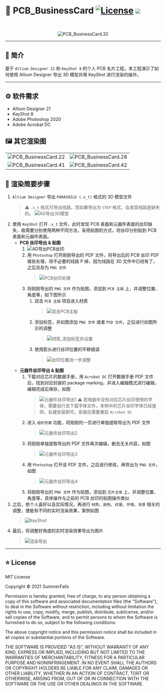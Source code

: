 # :beers: PCB_BusinessCard <a href="https://github.com/SummerFalls/PCB_BusinessCard/blob/master/LICENSE"><img alt="License" src="https://img.shields.io/github/license/SummerFalls/PCB_BusinessCard.svg?style=flat"></a> <a title="Hits" target="_blank" href="https://github.com/SummerFalls/PCB_BusinessCard"><img src="https://hits.b3log.org/SummerFalls/PCB_BusinessCard.svg"></a>

<div align="center">

<br/>

![PCB_BusinessCard.32][PCB_BusinessCard.32]

<hr/>
</div>

## :closed_book: 简介

基于 `Altium Designer 21` 和 `KeyShot 8` 的个人 PCB 名片工程，本工程演示了如何使用 Altium Designer 导出 3D 模型并用 KeyShot 进行渲染的操作。

<hr/>

## :gear: 软件需求

- Altium Designer 21
- KeyShot 8
- Adobe Photoshop 2020
- Adobe Acrobat DC

## :framed_picture: 其它渲染图

|                                             |                                             |
|---------------------------------------------|---------------------------------------------|
| ![PCB_BusinessCard.22][PCB_BusinessCard.22] | ![PCB_BusinessCard.28][PCB_BusinessCard.28] |
| ![PCB_BusinessCard.41][PCB_BusinessCard.41] | ![PCB_BusinessCard.42][PCB_BusinessCard.42] |

## :speech_balloon: 渲染简要步骤

1. `Altium Designer` 导出 `PARASOILD (.x_t)` 格式的 3D 模型文件
   > :warning: `.x_t` 格式可导出线路，而如果导出为 `STEP` 格式，会发现线路是缺失的。
   > ![AD导出3D模型][AD导出3D模型]
2. 使用 `KeyShot` 打开 `.x_t` 文件，此时发现 PCB 表面和元器件表面的丝印缺失，故需要分别使用两种不同方法，采用贴图的方式，将丝印分别贴到 PCB 表面和元器件表面。
   - **PCB 丝印导出 & 贴图**
     1. ![AD导出PCB丝印][AD导出PCB丝印]
     2. 用 `Photoshop` 打开刚刚导出的 PDF 文件，将导出后的 PCB 丝印 PDF 做些处理，将不必要的线路 P 掉，因为线路在 3D 文件中已经有了，之后另存为 `PNG 文件`
        > ![PCB丝印处理][PCB丝印处理]
     3. 将刚刚导出的 `PNG 文件` 作为贴图，添加到 `PCB 主板` 上，并调整位置、角度等，如下图所示
        1. 双击 `PCB 主板` 项目进入材质
           > ![双击PCB主板][双击PCB主板]
        2. 添加标签，并如图添加 `PNG 文件` 或者 `PSD 文件`，之后进行如图所示的调整
           > ![材质_添加标签并设置][材质_添加标签并设置]
        3. 使用箭头进行丝印位置的平移细调
           > ![丝印位置进一步调整][丝印位置进一步调整]
   - **元器件丝印导出 & 贴图**
     1. 下载对应芯片的数据手册，用 `Acrobat DC` 打开数据手册 PDF 文件后，找到对应封装的 package marking，并进入编辑模式进行编辑，编辑完成后保存，如图
        > ![元器件丝印导出1][元器件丝印导出1]
        > :warning: 若电脑中没有对应芯片丝印使用的字体，需要自行去下载字体文件，本例中的芯片丝印字体已经提供，右键安装即可，安装后需要重启 `Acrobat DC`
     2. 进入 `组织页面` 功能，将刚刚的一页进行单独提取导出为 PDF 文件
        > ![元器件丝印导出2][元器件丝印导出2]
     3. 将刚刚单独提取导出的 PDF 文件再次编辑，删去无关内容，如图
        > ![元器件丝印导出3][元器件丝印导出3]
     4. 用 `Photoshop` 打开该 PDF 文件，之后进行修改，再导出为 `PNG 文件`，如图
        > ![元器件丝印导出4][元器件丝印导出4]
     5. 将刚刚导出的 `PNG 文件` 作为贴图，添加到 `芯片主体` 上，并调整位置、角度等，具体操作与之前的 PCB 丝印的贴图操作类似
3. 之后，依个人喜好以及实际情况，再进行 `材质`、`颜色`、`纹理`、`环境`、`背景` 相关的调整，便能有不同的实时渲染效果，案例如图
   > ![KeyShot][KeyShot]
4. 最后，将调整好角度的实时渲染效果导出为图片
   > ![渲染导出][渲染导出]

---

## :star: License

MIT License

Copyright © 2021 SummerFalls

Permission is hereby granted, free of charge, to any person obtaining a copy
of this software and associated documentation files (the "Software"), to deal
in the Software without restriction, including without limitation the rights
to use, copy, modify, merge, publish, distribute, sublicense, and/or sell
copies of the Software, and to permit persons to whom the Software is
furnished to do so, subject to the following conditions:

The above copyright notice and this permission notice shall be included in all
copies or substantial portions of the Software.

THE SOFTWARE IS PROVIDED "AS IS", WITHOUT WARRANTY OF ANY KIND, EXPRESS OR
IMPLIED, INCLUDING BUT NOT LIMITED TO THE WARRANTIES OF MERCHANTABILITY,
FITNESS FOR A PARTICULAR PURPOSE AND NONINFRINGEMENT. IN NO EVENT SHALL THE
AUTHORS OR COPYRIGHT HOLDERS BE LIABLE FOR ANY CLAIM, DAMAGES OR OTHER
LIABILITY, WHETHER IN AN ACTION OF CONTRACT, TORT OR OTHERWISE, ARISING FROM,
OUT OF OR IN CONNECTION WITH THE SOFTWARE OR THE USE OR OTHER DEALINGS IN THE
SOFTWARE.

[KeyShot]: ./2.Pics/KeyShot.png
[AD导出3D模型]: ./2.Pics/AD导出3D模型.png
[AD导出PCB丝印]: ./2.Pics/AD导出PCB丝印.png
[PCB丝印处理]: ./2.Pics/PCB丝印处理.png
[双击PCB主板]: ./2.Pics/双击PCB主板.png
[材质_添加标签并设置]: ./2.Pics/材质_添加标签并设置.png
[丝印位置进一步调整]: ./2.Pics/丝印位置进一步调整.png
[元器件丝印导出1]: ./2.Pics/元器件丝印导出1.png
[元器件丝印导出2]: ./2.Pics/元器件丝印导出2.png
[元器件丝印导出3]: ./2.Pics/元器件丝印导出3.png
[元器件丝印导出4]: ./2.Pics/元器件丝印导出4.png
[渲染导出]: ./2.Pics/渲染导出.png
[PCB_BusinessCard.32]: ./2.Pics/PCB_BusinessCard.32.png
[PCB_BusinessCard.22]: ./2.Pics/PCB_BusinessCard.22.png
[PCB_BusinessCard.28]: ./2.Pics/PCB_BusinessCard.28.png
[PCB_BusinessCard.41]: ./2.Pics/PCB_BusinessCard.41.png
[PCB_BusinessCard.42]: ./2.Pics/PCB_BusinessCard.42.png
